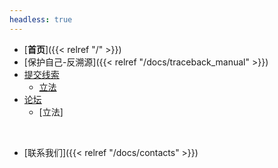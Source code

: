 ```yaml
---
headless: true
---
```


- [**首页**]({{< relref "/" >}})
- [保护自己-反溯源]({{< relref "/docs/traceback_manual" >}})
- [提交线索](https://github.com/cats-pm/home/issues)
    - [立法](https://github.com/cats-pm/home/labels/%E7%AB%8B%E6%B3%95)
- [论坛](https://github.com/cats-pm/home/issues)
    - [立法]
<br />

- [联系我们]({{< relref "/docs/contacts" >}})
<br />
